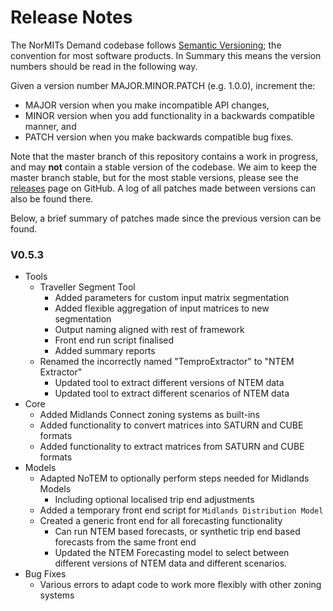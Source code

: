 # Release Notes

The NorMITs Demand codebase follows [Semantic Versioning](https://semver.org/); the convention
for most software products. In Summary this means the version numbers should be read in the
following way.

Given a version number MAJOR.MINOR.PATCH (e.g. 1.0.0), increment the:

- MAJOR version when you make incompatible API changes,
- MINOR version when you add functionality in a backwards compatible manner, and
- PATCH version when you make backwards compatible bug fixes.

Note that the master branch of this repository contains a work in progress, and  may **not**
contain a stable version of the codebase. We aim to keep the master branch stable, but for the
most stable versions, please see the
[releases](https://github.com/Transport-for-the-North/NorMITs-Demand/releases)
page on GitHub. A log of all patches made between versions can also be found
there.

Below, a brief summary of patches made since the previous version can be found.

### V0.5.3
- Tools
  - Traveller Segment Tool
    - Added parameters for custom input matrix segmentation
    - Added flexible aggregation of input matrices to new segmentation
    - Output naming aligned with rest of framework
    - Front end run script finalised
    - Added summary reports
  - Renamed the incorrectly named "TemproExtractor" to "NTEM Extractor"
    - Updated tool to extract different versions of NTEM data
    - Updated tool to extract different scenarios of NTEM data
- Core
  - Added Midlands Connect zoning systems as built-ins
  - Added functionality to convert matrices into SATURN and CUBE formats
  - Added functionality to extract matrices from SATURN and CUBE formats
- Models
  - Adapted NoTEM to optionally perform steps needed for Midlands Models
    -  Including optional localised trip end adjustments
  - Added a temporary front end script for `Midlands Distribution Model`
  - Created a generic front end for all forecasting functionality
    - Can run NTEM based forecasts, or synthetic trip end based forecasts from 
      the same front end
    - Updated the NTEM Forecasting model to select between different versions
      of NTEM data and different scenarios.
- Bug Fixes
  - Various errors to adapt code to work more flexibly with other zoning systems
